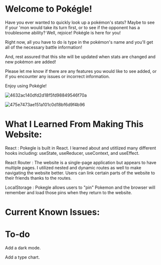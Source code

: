 # Welcome to Pokégle!


Have you ever wanted to quickly look up a pokémon's stats? Maybe to see if your 'mon would take its turn first, or to see if the opponent has a troublesome ability? Well, rejoice! Pokégle is here for you!

Right now, all you have to do is type in the pokémon's name and you'll get all of the necessary battle information!

And, rest assured that this site will be updated when stats are changed and new pokémon are added!

Please let me know if there are any features you would like to see added, or if you encounter any issues or incorrect information.

Enjoy using Pokégle!

![4632ac140dfd2d18f5fd98849546f70a](https://user-images.githubusercontent.com/37609800/160754846-eb68e10d-9552-485c-a76e-f7d293334b6d.png)

![475e7473ae151a101c0d18bf6d9f4b96](https://user-images.githubusercontent.com/37609800/160754847-90a6293f-c41d-4a2d-8245-20b9bf447f35.png)

# What I Learned From Making This Website:

React : Pokegle is built in React. I learned about and utitlized many different hooks including: useState, useReducer, useContext, and useEffect.

React Router : The website is a single-page application but appears to have multiple pages. I utilized nested and dynamic routes as well to make navigating the website better. Users can link certain parts of the website to their friends thanks to the routes.

LocalStorage : Pokegle allows users to "pin" Pokemon and the browser will remember and load those pins when they return to the website. 

# Current Known Issues:

# To-do

Add a dark mode. 

Add a type chart.

